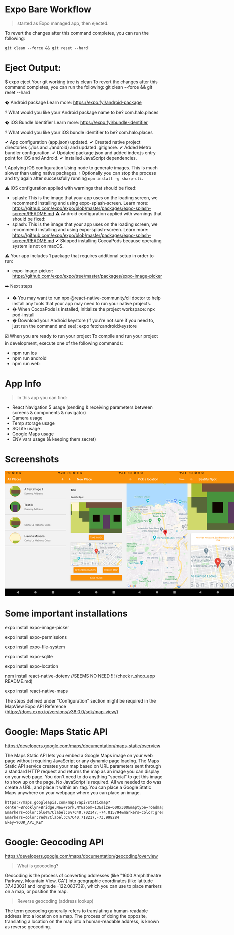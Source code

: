 # Expo Bare Workflow

> started as Expo managed app, then ejected.

To revert the changes after this command completes, you can run the following:

```
git clean --force && git reset --hard
```

# Eject Output:

\$ expo eject
Your git working tree is clean
To revert the changes after this command completes, you can run the following:
git clean --force && git reset --hard

� Android package Learn more: https://expo.fyi/android-package

? What would you like your Android package name to be? com.halo.places

� iOS Bundle Identifier Learn more: https://expo.fyi/bundle-identifier

? What would you like your iOS bundle identifier to be? com.halo.places

✔ App configuration (app.json) updated.
✔ Created native project directories (./ios and ./android) and updated .gitignore.
✔ Added Metro bundler configuration.
✔ Updated package.json and added index.js entry point for iOS and Android.
✔ Installed JavaScript dependencies.

\ Applying iOS configuration
Using node to generate images. This is much slower than using native packages.
› Optionally you can stop the process and try again after successfully running `npm install -g sharp-cli`.

⚠️ iOS configuration applied with warnings that should be fixed:

- splash: This is the image that your app uses on the loading screen, we recommend installing and using expo-splash-screen. Learn more: https://github.com/expo/expo/blob/master/packages/expo-splash-screen/README.md
  ⚠️ Android configuration applied with warnings that should be fixed:
- splash: This is the image that your app uses on the loading screen, we recommend installing and using expo-splash-screen. Learn more: https://github.com/expo/expo/blob/master/packages/expo-splash-screen/README.md
  ✔ Skipped installing CocoaPods because operating system is not on macOS.

⚠️ Your app includes 1 package that requires additional setup in order to run:

- expo-image-picker: https://github.com/expo/expo/tree/master/packages/expo-image-picker

➡️ Next steps

- � You may want to run npx @react-native-community/cli doctor to help install any tools that your app may
  need to run your native projects.
- � When CocoaPods is installed, initialize the project workspace: npx pod-install
- � Download your Android keystore (if you're not sure if you need to, just run the command and see): expo
  fetch:android:keystore

☑️ When you are ready to run your project
To compile and run your project in development, execute one of the following commands:

- npm run ios
- npm run android
- npm run web

# App Info

> In this app you can find:

- React Navigation 5 usage (sending & receiving parameters between screens & components & navigator)
- Camera usage
- Temp storage usage
- SQLite usage
- Google Maps usage
- ENV vars usage (& keeping them secret)

# Screenshots

<div style="display: flex;">
<img src="./zz_screenshots/Screenshot_1599889971.png" width="200" height="400" />
<img src="./zz_screenshots/Screenshot_1599890059.png" width="200" height="400" />
<img src="./zz_screenshots/Screenshot_1599890051.png" width="200" height="400" />
<img src="./zz_screenshots/Screenshot_1599890076.png" width="200" height="400" />
<img src="./zz_screenshots/Screenshot_1599890081.png" width="200" height="400" />
<img src="./zz_screenshots/Screenshot_1599890095.png" width="200" height="400" />
</div>

# Some important installations

expo install expo-image-picker

expo install expo-permissions

expo install expo-file-system

expo install expo-sqlite

expo install expo-location

npm install react-native-dotenv //SEEMS NO NEED !!! (check r_shop_app README.md)

expo install react-native-maps

The steps defined under "Configuration" section might be required in the MapView Expo API Reference
(https://docs.expo.io/versions/v38.0.0/sdk/map-view/)

# Google: Maps Static API

https://developers.google.com/maps/documentation/maps-static/overview

The Maps Static API lets you embed a Google Maps image on your web page without requiring JavaScript or any dynamic page loading. The Maps Static API service creates your map based on URL parameters sent through a standard HTTP request and returns the map as an image you can display on your web page. You don't need to do anything "special" to get this image to show up on the page. No JavaScript is required. All we needed to do was create a URL, and place it within an <img> tag. You can place a Google Static Maps anywhere on your webpage where you can place an image.

```
https://maps.googleapis.com/maps/api/staticmap?center=Brooklyn+Bridge,New+York,NY&zoom=13&size=600x300&maptype=roadmap
&markers=color:blue%7Clabel:S%7C40.702147,-74.015794&markers=color:green%7Clabel:G%7C40.711614,-74.012318
&markers=color:red%7Clabel:C%7C40.718217,-73.998284
&key=YOUR_API_KEY
```

# Google: Geocoding API

https://developers.google.com/maps/documentation/geocoding/overview

> What is geocoding?

Geocoding is the process of converting addresses (like "1600 Amphitheatre Parkway, Mountain View, CA") into geographic coordinates (like latitude 37.423021 and longitude -122.083739), which you can use to place markers on a map, or position the map.

> Reverse geocoding (address lookup)

The term geocoding generally refers to translating a human-readable address into a location on a map. The process of doing the opposite, translating a location on the map into a human-readable address, is known as reverse geocoding.
